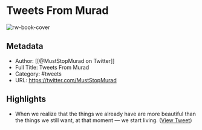 # Tweets From Murad

![rw-book-cover](https://pbs.twimg.com/profile_images/1552585467589173248/UB2YoX52.jpg)

## Metadata
- Author: [[@MustStopMurad on Twitter]]
- Full Title: Tweets From Murad
- Category: #tweets
- URL: https://twitter.com/MustStopMurad

## Highlights
- When we realize that the things we already have are more beautiful than the things we still want, at that moment — we start living. ([View Tweet](https://twitter.com/MustStopMurad/status/1580200491044044803))
